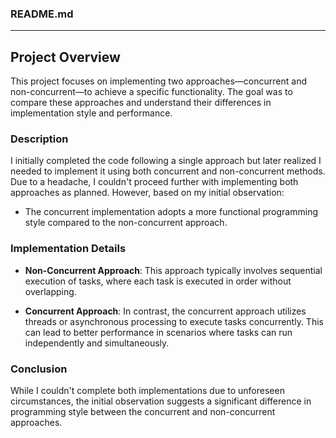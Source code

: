 ### README.md

---

## Project Overview

This project focuses on implementing two approaches—concurrent and non-concurrent—to achieve a specific functionality. The goal was to compare these approaches and understand their differences in implementation style and performance.

### Description

I initially completed the code following a single approach but later realized I needed to implement it using both concurrent and non-concurrent methods. Due to a headache, I couldn't proceed further with implementing both approaches as planned. However, based on my initial observation:

- The concurrent implementation adopts a more functional programming style compared to the non-concurrent approach.

### Implementation Details

- **Non-Concurrent Approach**: This approach typically involves sequential execution of tasks, where each task is executed in order without overlapping.

- **Concurrent Approach**: In contrast, the concurrent approach utilizes threads or asynchronous processing to execute tasks concurrently. This can lead to better performance in scenarios where tasks can run independently and simultaneously.

### Conclusion

While I couldn't complete both implementations due to unforeseen circumstances, the initial observation suggests a significant difference in programming style between the concurrent and non-concurrent approaches.